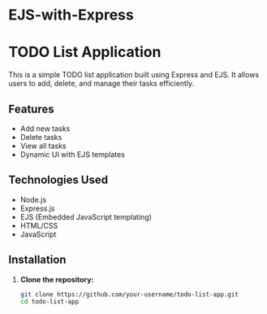 # EJS-with-Express
# TODO List Application

This is a simple TODO list application built using Express and EJS. It allows users to add, delete, and manage their tasks efficiently.

## Features

- Add new tasks
- Delete tasks
- View all tasks
- Dynamic UI with EJS templates

## Technologies Used

- Node.js
- Express.js
- EJS (Embedded JavaScript templating)
- HTML/CSS
- JavaScript

## Installation

1. **Clone the repository:**

   ```sh
   git clone https://github.com/your-username/todo-list-app.git
   cd todo-list-app
